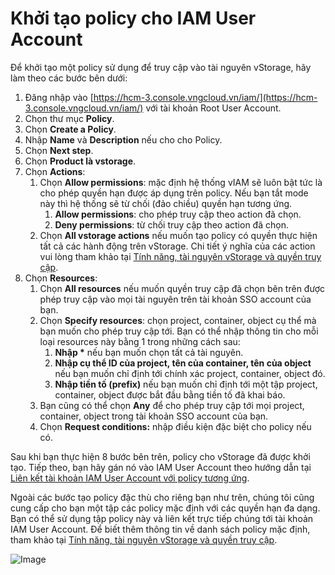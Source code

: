 # Khởi tạo policy cho IAM User Account

Để khởi tạo một policy sử dụng để truy cập vào tài nguyên vStorage, hãy làm theo các bước bên dưới: 

1. Đăng nhập vào [https://hcm-3.console.vngcloud.vn/iam/](https://hcm-3.console.vngcloud.vn/iam/) với tài khoản Root User Account.
2. Chọn thư mục **Policy**. 
3. Chọn **Create a Policy**.
4. Nhập **Name** và **Description** nếu cho cho Policy.
5. Chọn **Next step**.
6. Chọn **Product là vstorage**.
7. Chọn **Actions**:
   1. Chọn **Allow permissions**: mặc định hệ thống vIAM sẽ luôn bật tức là cho phép quyền hạn được áp dụng trên policy. Nếu bạn tắt mode này thì hệ thống sẽ từ chối (đảo chiều) quyền hạn tương ứng.
      1. **Allow permissions**: cho phép truy cập theo action đã chọn. 
      2. **Deny permissions**: từ chối truy cập theo action đã chọn.
   2. Chọn **All vstorage actions** nếu muốn tạo policy có quyền thực hiện tất cả các hành động trên vStorage. Chi tiết ý nghĩa của các action vui lòng tham khảo tại [Tính năng, tài nguyên vStorage và quyền truy cập](https://docs.vngcloud.vn/vng-cloud-document/vn/vstorage/object-storage/vstorage-hcm03/quan-ly-truy-cap/quan-ly-truy-cap-tai-nguyen-vstorage/phan-quyen-truy-cap-va-lam-viec-thong-qua-iam/tinh-nang-tai-nguyen-vstorage-va-quyen-truy-cap).
8. Chọn **Resources**:
   1. Chọn **All resources** nếu muốn quyền truy cập đã chọn bên trên được phép truy cập vào mọi tài nguyên trên tài khoản SSO account của bạn. 
   2. Chọn **Specify resources**: chọn project, container, object cụ thể mà bạn muốn cho phép truy cập tới. Bạn có thể nhập thông tin cho mỗi loại resources này bằng 1 trong những cách sau: 
      1. **Nhập \*** nếu bạn muốn chọn tất cả tài nguyên.
      2. **Nhập cụ thể ID của project, tên của container, tên của object** nếu bạn muốn chỉ định tới chính xác project, container, object đó. 
      3. **Nhập tiền tố (prefix)** nếu bạn muốn chỉ định tới một tập project, container, object được bắt đầu bằng tiền tố đã khai báo. 
   3. Bạn cũng có thể chọn **Any** để cho phép truy cập tới mọi project, container, object trong tài khoản SSO account của bạn. 
   4. Chọn **Request conditions:** nhập điều kiện đặc biệt cho policy nếu có. 

Sau khi bạn thực hiện 8 bước bên trên, policy cho vStorage đã được khởi tạo. Tiếp theo, bạn hãy gán nó vào IAM User Account theo hướng dẫn tại [Liên kết tài khoản IAM User Account với policy tương ứng](https://docs.vngcloud.vn/vng-cloud-document/vn/vstorage/object-storage/vstorage-hcm03/quan-ly-truy-cap/quan-ly-tai-khoan-truy-cap-vstorage/tai-khoan-nguoi-dung-iam/lien-ket-tai-khoan-iam-user-account-voi-policy-tuong-ung).

Ngoài các bước tạo policy đặc thù cho riêng bạn như trên, chúng tôi cũng cung cấp cho bạn một tập các policy mặc định với các quyền hạn đa dạng. Bạn có thể sử dụng tập policy này và liên kết trực tiếp chúng tới tài khoản IAM User Account. Để biết thêm thông tin về danh sách policy mặc định, tham khảo tại [Tính năng, tài nguyên vStorage và quyền truy cập](https://docs.vngcloud.vn/vng-cloud-document/vn/vstorage/object-storage/vstorage-hcm03/quan-ly-truy-cap/quan-ly-truy-cap-tai-nguyen-vstorage/phan-quyen-truy-cap-va-lam-viec-thong-qua-iam/tinh-nang-tai-nguyen-vstorage-va-quyen-truy-cap).

![Image](https://github.com/vngcloud/docs/blob/main/Vietnamese/.gitbook/assets/Khoi_tao_policy.gif?raw=true)
